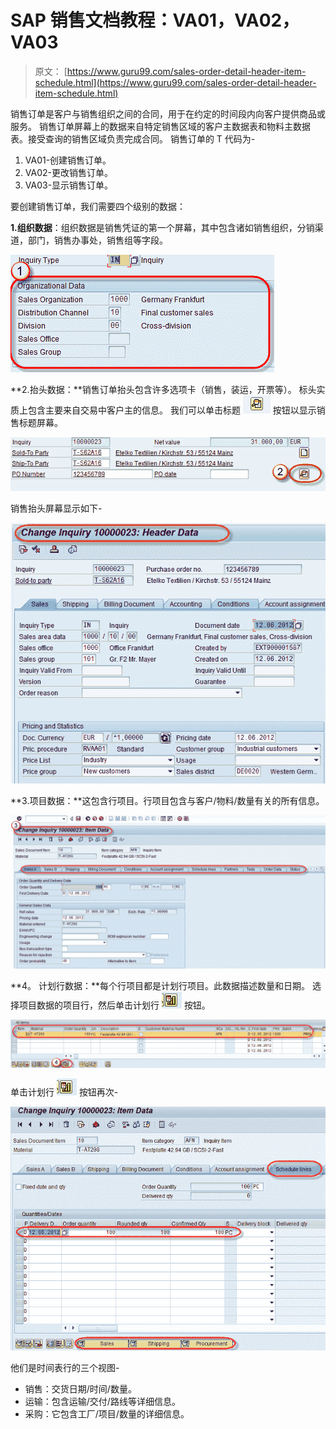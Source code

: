 # SAP 销售文档教程：VA01，VA02，VA03

> 原文： [https://www.guru99.com/sales-order-detail-header-item-schedule.html](https://www.guru99.com/sales-order-detail-header-item-schedule.html)

销售订单是客户与销售组织之间的合同，用于在约定的时间段内向客户提供商品或服务。 销售订单屏幕上的数据来自特定销售区域的客户主数据表和物料主数据表。接受查询的销售区域负责完成合同。 销售订单的 T 代码为-

1.  VA01-创建销售订单。
2.  VA02-更改销售订单。
3.  VA03-显示销售订单。

要创建销售订单，我们需要四个级别的数据：

**1.组织数据**：组织数据是销售凭证的第一个屏幕，其中包含诸如销售组织，分销渠道，部门，销售办事处，销售组等字段。

[![](img/5d06b8636fb9211c8dec352e730d3fc9.png)](/images/sap/2012/10/5.jpg)

**2.抬头数据：**销售订单抬头包含许多选项卡（销售，装运，开票等）。 标头实质上包含主要来自交易中客户主的信息。 我们可以单击标题 [![](img/ef6570d1397783ec76437ad03c814791.png)](/images/sap/2012/10/10.jpg) 按钮以显示销售标题屏幕。

[![](img/008776ee1042e73982b60909a7595f77.png)](/images/sap/2012/10/31.jpg)

销售抬头屏幕显示如下-

[![](img/520a008d219a54e93470097fe9c3a6cd.png)](/images/sap/2012/10/41.jpg)

**3.项目数据：**这包含行项目。行项目包含与客户/物料/数量有关的所有信息。

[![](img/9ad1d9e778dc576d15790548833e7eb8.png)](/images/sap/2012/10/6.jpg)

**4。 计划行数据：**每个行项目都是计划行项目。此数据描述数量和日期。 选择项目数据的项目行，然后单击计划行 [![](img/41190babad31fd1c11257e258f3f373d.png)](/images/sap/2012/10/9.jpg) 按钮。

[![](img/e7eee46699d54a3000ed4a090a8d9b63.png)](/images/sap/2012/10/53.jpg)

单击计划行 [![](img/caa830d7e7eeb98f3d06c2e68360ff45.png)](/images/sap/2012/10/91.jpg) 按钮再次-

[![](img/79e354bca3fa641416e13a4805c394d8.png)](/images/sap/2012/10/71.jpg)

他们是时间表行的三个视图-

*   销售：交货日期/时间/数量。
*   运输：包含运输/交付/路线等详细信息。
*   采购：它包含工厂/项目/数量的详细信息。